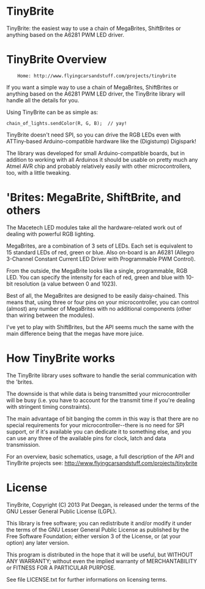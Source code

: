 TinyBrite
=========

TinyBrite: the easiest way to use a chain of MegaBrites, ShiftBrites or anything based on the A6281 PWM LED driver.

TinyBrite Overview
===============================

   		Home: http://www.flyingcarsandstuff.com/projects/tinybrite

If you want a simple way to use a chain of MegaBrites, ShiftBrites or anything 
based on the A6281 PWM LED driver, the TinyBrite library will handle all the 
details for you.  

Using TinyBrite can be as simple as:

	chain_of_lights.sendColor(R, G, B);  // yay!
	
TinyBrite doesn't need SPI, so you can drive the RGB LEDs even with ATTiny-based 
Arduino-compatible hardware like the (Digistump) Digispark!

The library was developed for small Arduino-compatible boards, but in addition
to working with all Arduinos it should be usable on pretty much any Atmel AVR 
chip and probably relatively easily with other microcontrollers, too, with a 
little tweaking.

'Brites: MegaBrite, ShiftBrite, and others
===============================


The Macetech LED modules take all the hardware-related work out of dealing 
with powerful RGB lighting.

MegaBrites, are a combination of 3 sets of LEDs.  Each set is equivalent to 15
standard LEDs of red, green or blue.  Also on-board is an A6281 (Allegro 
3-Channel Constant Current LED Driver with Programmable PWM Control).

From the outside, the MegaBrite looks like a single, programmable, RGB LED. You
can specify the intensity for each of red, green and blue with 10-bit resolution
(a value between 0 and 1023).

Best of all, the MegaBrites are designed to be easily daisy-chained.  This 
means that, using three or four pins on your microcontroller, you can control
(almost) any number of MegaBrites with no additional components (other than 
wiring between the modules).

I've yet to play with ShiftBrites, but the API seems much the same with the main
difference being that the megas have more juice.


How TinyBrite works
===============================

The TinyBrite library uses software to handle the serial communication with the
'brites.

The downside is that while data is being transmitted your microcontroller will
be busy (i.e. you have to account for the transmit time if you're dealing with
stringent timing constraints).  

The main advantage of bit banging the comm in this way is that there are no 
special requirements for your microcontroller--there is no need for SPI support, 
or if it's available you can dedicate it to something else, and you can use any
three of the available pins for clock, latch and data transmission.

For an overview, basic schematics, usage, a full description of the API and 
TinyBrite projects see:
http://www.flyingcarsandstuff.com/projects/tinybrite



License
===============================

 TinyBrite, Copyright (C) 2013 Pat Deegan, is released under the 
 terms of the GNU Lesser General Public License (LGPL).

 This library is free software; you can redistribute it and/or
 modify it under the terms of the GNU Lesser General Public
 License as published by the Free Software Foundation; either
 version 3 of the License, or (at your option) any later version.

 This program is distributed in the hope that it will be useful,
 but WITHOUT ANY WARRANTY; without even the implied warranty of
 MERCHANTABILITY or FITNESS FOR A PARTICULAR PURPOSE.

 See file LICENSE.txt for further informations on licensing terms.
 
 
